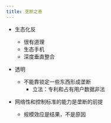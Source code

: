 ```yaml
---
title: 垄断之善
---
```


- 生态化反
  - 很有道理
  - 生态手机
  - 深度垂直整合

- 透明
  - 不能靠锁定一些东西形成垄断
    - 立法：专利和占有用户数据非法

- 网络性和控制标准的能力是垄断的前提
  - 规模效应是结果，不是原因
